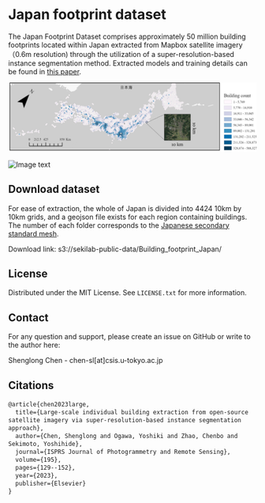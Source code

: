 # Japan footprint dataset

The Japan Footprint Dataset comprises approximately 50 million building footprints located within Japan extracted from Mapbox satellite imagery（0.6m resolution) through the utilization of a super-resolution-based instance segmentation method. Extracted models and training details can be found in [this paper](https://www.sciencedirect.com/science/article/pii/S0924271622002933).

![Image text](https://github.com/sekilab/Japan_footprint_dataset/blob/master/Image/Building_count.png)

![Image text](https://github.com/sekilab/Japan_footprint_dataset/blob/master/Image/Example.png)


## Download dataset
For ease of extraction, the whole of Japan is divided into 4424 10km by 10km grids, and a geojson file exists for each region containing buildings. The number of each folder corresponds to the [Japanese secondary standard mesh](https://www.google.com/url?sa=t&rct=j&q=&esrc=s&source=web&cd=&cad=rja&uact=8&ved=2ahUKEwjq0L7vxPeDAxVAmlYBHRgRBcEQFnoECBIQAQ&url=https%3A%2F%2Fwww.gsi.go.jp%2Fcommon%2F000218188.pdf&usg=AOvVaw21NZvHJVipnWzBngY28Cl0&opi=89978449).

Download link: s3://sekilab-public-data/Building_footprint_Japan/


<!-- LICENSE -->
## License

Distributed under the MIT License. See `LICENSE.txt` for more information.





<!-- CONTACT -->
## Contact

For any question and support, please create an issue on GitHub or write to the author here:

Shenglong Chen  - chen-sl[at]csis.u-tokyo.ac.jp



## Citations
```csv
@article{chen2023large,
  title={Large-scale individual building extraction from open-source satellite imagery via super-resolution-based instance segmentation approach},
  author={Chen, Shenglong and Ogawa, Yoshiki and Zhao, Chenbo and Sekimoto, Yoshihide},
  journal={ISPRS Journal of Photogrammetry and Remote Sensing},
  volume={195},
  pages={129--152},
  year={2023},
  publisher={Elsevier}
}
```

